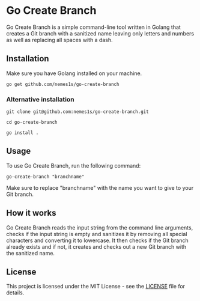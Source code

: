 # Go Create Branch

Go Create Branch is a simple command-line tool written in Golang that creates a Git branch with a sanitized name leaving only letters and numbers as well as replacing all spaces with a dash.

## Installation

Make sure you have Golang installed on your machine.

```
go get github.com/nemes1s/go-create-branch
```

### Alternative installation

```
git clone git@github.com:nemes1s/go-create-branch.git

cd go-create-branch

go install .
```

## Usage

To use Go Create Branch, run the following command:

```
go-create-branch "branchname"
```

Make sure to replace "branchname" with the name you want to give to your Git branch.

## How it works

Go Create Branch reads the input string from the command line arguments, checks if the input string is empty and sanitizes it by removing all special characters and converting it to lowercase. It then checks if the Git branch already exists and if not, it creates and checks out a new Git branch with the sanitized name.

## License

This project is licensed under the MIT License - see the [LICENSE](LICENSE) file for details.
